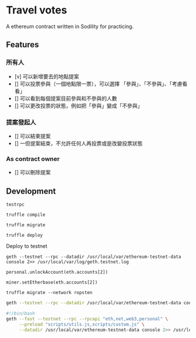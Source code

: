 # Travel votes

A ethereum contract written in Sodility for practicing.

## Features

### 所有人

- [v] 可以新增要去的地點提案
- [] 可以投票參與（一個地點限一票），可以選擇 「參與」、「不參與」、「考慮看看」
- [] 可以看到每個提案目前參與和不參與的人數
- [] 可以更改投票的狀態，例如把「參與」變成「不參與」

### 提案發起人

- [] 可以結束提案
- [] 一但提案結束，不允許任何人再投票或是改變投票狀態

### As contract owner

- [] 可以刪除提案

## Development

```
testrpc

truffle compile

truffle migrate

truffle deploy
```


Deploy to testnet
```
geth --testnet --rpc --datadir /usr/local/var/ethereum-testnet-data console 2>> /usr/local/var/log/geth.testnet.log

personal.unlockAccount(eth.accounts[2])

miner.setEtherbase(eth.accounts[2])

truffle migrate --network ropsten
```


```sh
geth --testnet --rpc --datadir /usr/local/var/ethereum-testnet-data console 2>> /usr/local/var/log/geth.testnet.log
```


```sh
#!/bin/bash
geth --fast --testnet --rpc --rpcapi "eth,net,web3,personal" \
     --preload "scripts/utils.js,scripts/custom.js" \
     --datadir /usr/local/var/ethereum-testnet-data console 2>> /usr/local/var/log/geth.testnet.log
```
